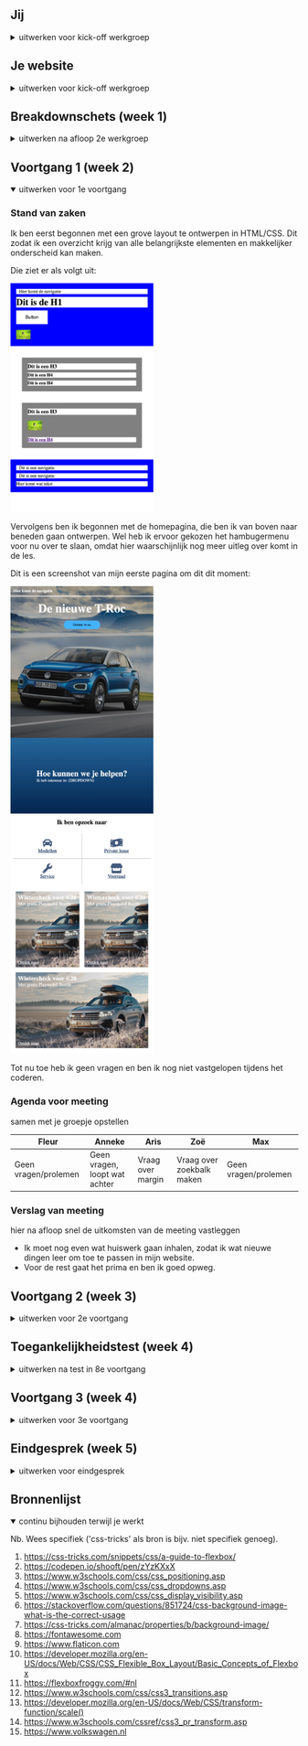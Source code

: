 ## Jij

<details>
<summary>uitwerken voor kick-off werkgroep</summary>

### Auteur:
Max van Liempdt

#### Je startniveau:
Rood

#### Je focus:
Fully responsive
 
</details>





## Je website

<details>
<summary>uitwerken voor kick-off werkgroep</summary>

### Je opdracht:
https://www.volkswagen.nl

#### Screenshot(s) van de eerste pagina (small screen): 
Home

<img src="images/pagina1.png" width="375px" alt="De homepagina van de website">

#### Screenshot(s) van de tweede pagina (small screen):
Elektrisch rijden
 
<img src="images/pagina2.png" width="375px" alt="Pagina elektrisch rijden">
 
</details>



## Breakdownschets (week 1)

<details>
<summary>uitwerken na afloop 2e werkgroep</summary>

### de hele pagina: 
<img src="images/breakdown1.png" width="250px" alt="breakdown van de hele pagina">

### de structuur: 
<img src="images/breakdown2.png" width="250px" alt="breakdown van de structuur">

### de content: 
<img src="images/breakdown4.png" width="375px" alt="breakdown van de content">
<img src="images/breakdown4.png" width="375px" alt="breakdown van de content">
</details>





## Voortgang 1 (week 2)

<details open>
<summary>uitwerken voor 1e voortgang</summary>

### Stand van zaken
Ik ben eerst begonnen met een grove layout te ontwerpen in HTML/CSS. Dit zodat ik een overzicht krijg van alle belangrijkste elementen en makkelijker onderscheid kan maken. 

Die ziet er als volgt uit:

<img src="images/procesfoto1.png" width="250px" alt="">

Vervolgens ben ik begonnen met de homepagina, die ben ik van boven naar beneden gaan ontwerpen. Wel heb ik ervoor gekozen het hambugermenu voor nu over te slaan, omdat hier waarschijnlijk nog meer uitleg over komt in de les. 

Dit is een screenshot van mijn eerste pagina om dit dit moment:

<img src="images/procesfoto2.png" width="250px" alt="">

Tot nu toe heb ik geen vragen en ben ik nog niet vastgelopen tijdens het coderen.



### Agenda voor meeting
samen met je groepje opstellen

| Fleur | Anneke | Aris | Zoë | Max |
| --- | --- | --- | --- | --- |
| Geen vragen/prolemen | Geen vragen, loopt wat achter | Vraag over margin | Vraag over zoekbalk maken | Geen vragen/prolemen |



### Verslag van meeting
hier na afloop snel de uitkomsten van de meeting vastleggen

- Ik moet nog even wat huiswerk gaan inhalen, zodat ik wat nieuwe dingen leer om toe te passen in mijn website.
- Voor de rest gaat het prima en ben ik goed opweg.

</details>





## Voortgang 2 (week 3)

<details>
<summary>uitwerken voor 2e voortgang</summary>

### Stand van zaken
Deze week heb ik me vooral gefocused op het hamburger menu en mijn homepagina responsive maken. Ik had nog nooit een werkende hamburger menu gemaakt dus ik vond het in het begin vrij lastig. Gelukkig ben ik door de Humpty opdracht goed opweg geholpen.

Ik zat lang te struggelen met de menu icon en close icon. Uiteindelijk heb ik door te werken met visibility hidden/visible in de css en java ongveer bereikt wat ik wilde. Toch ben ik nog niet helemaal tevreden hoe het menu eruit ziet en ook denk ik dat er een betere manier is om de icons te wisselen. Hier is het uiteindelijke resultaat, volgende week ga ik proberen er nog wat beters van te maken.

<img src="images/procesfoto4.png" width="250px" alt="">

Dit is hoe mijn home pagina er nu uit ziet:

<img src="images/procesfoto3.png" width="250px" alt="">

- Ik wil nog een dropdown gaan maken onder het kopje "hoe kunnen we je helpen"
- En de banners zijn nu nog het hetzelfde maar dat worden natuurlijk 3 verschillende


### Agenda voor meeting
samen met je groepje opstellen

| Aris | Laurens | Zoë | Max |
| --- | --- | --- | --- |
| Vraag over gebruik van grid | Geen vragen/problemen | Geen vragen/problemen | Geen vragen/problemen |


### Verslag van meeting
hier na afloop snel de uitkomsten van de meeting vastleggen

- Ik loop een beetje achter, maar ik hoop dit weekend mijn eerste pagina volledig af te krijgen.
- Ik had niet echt vragen tot nu toe, maar ik heb wel wat tips gekregen van de student assisenten namelijk:
- Wees cosisent als het gaat om waardes (ik gebruik px, em, vw en procenten door elkaar)
- Ik kan de div's weghalen bij de banners op de homepagina en in plaats daarvan ul met li's gebruiken.


</details>





## Toegankelijkheidstest (week 4)

<details>
<summary>uitwerken na test in 8e voortgang</summary>

### Bevindingen
Deze week was de toegankelijkheidstest en hier zijn mijn bevindingen:

#### Screen reader test + tab test
Als eerst heb ik mijn site getest door te navigeren met de tab toets, vervolgens ben ik met de screen reader aan de slag gegaan.

Wat is me opgevallen?
- Kan het hamburger menu niet uitklappen met tab en enter
- Je kan door de navigatie heengaan met tab toets maar je ziet niet wat er gebeurt
- De headings met strong worden gek voorgelezen, soort van 2 keer
- Niet alle afbeelding worden voorgelezen (waarschijnlijk mist er alt tekst)
- De footer hebben nog geen linkjes

Wat ga ik fixen?
- Hamburger menu open en dicht klappen met tab en enter toets
- Alle alt teksten schrijven
- Linkjes maken in de footer


#### Combined loss diabetic eye disease bril test
Door deze bril zag ik veel kleine doorzichtige vlekjes die het lezen moeilijker maken.

Wat is me opgevallen?
- Home pagina section fonts kunnen wat groter
- Buttons mogen wat groter


#### Blur bril test
Door deze bril werd mijn zicht heel erg wazig en was het niet meer mogelijk de site te lezen.

Wat is me opgevallen?
- De site is totaal niet meer leesbaar
- Alleen grote afbeeldingen en de pagina titels kan ik met moeite zien


#### Parkinson simulatie test
Hier ging ik mijn site testen met een apparaatje op een arm die simuleert hoe het is om een vorm van parkinson te hebben.

Wat is me opgevallen?
- Site is te bedienen maar ik merk wel dat ik de knoppen en linkjes het liefst veel groter wil hebben. Ik moest bijvoorbeeld meerdere keren klikken om het menu uit te laten klappen. 
- Tijdens het scrollen had ik ook meerdere keren dat ik per ongeluk klikte terwijl ik dat niet wilde.


</details>





## Voortgang 3 (week 4)

<details>
<summary>uitwerken voor 3e voortgang</summary>

### Stand van zaken
Deze week moest er bij mij veel gaan gebeuren aan mijn website, doordat ik wat te traag heb gewerkt aan mijn eerste pagina. Ik ben er zeker van overtuigd dat ik alles optijd af ga krijgen, omdat ik bij de tweede pagina een aantal dingen kan kopieren en plakken van mijn eerste pagina. 

Alleerst heb ik de laatste aanpassingen gedaan aan mijn homepagina. Ik heb een volledig nieuwe navigatie gemaakt die ook goed responsive is. Het wisselen van de hamburger icon en close icon is nu niet meer nodig omdat het menu nu zit geplakt aan de bovenkant van de site.

Hier was ik bezig met mijn nieuwe navigatie ontwerpen:

<img src="images/procesfoto5.png" width="250px" alt="">

Ik ben zeer tevreden over het eindresultaat van de navigatie. Dit is iets wat ik graag wilde kunnen vorig jaar en nu is het eindelijk gelukt.

Ook heb ik deze week mijn tweede pagina gemaakt en dit ging eigenlijk zonder al te veel moeite. Het scheelde dat ik niet opnieuw een header en navigatie moest maken, dus ik was hier niet heel tijd aan kwijt.

Dit is hoe mijn 2e pagina eruit ziet:

<img src="images/procesfoto6.png" width="250px" alt="">

Als allerlaatst was het tijd om de website volledig responsive te gaan maken. Ik vond eigenlijk dat mijn website zonder enige media rules al erg responsive was. Dat komt doordat ik bijna overal heb gewerkt met flexbox. Toch zijn er hier en daar wat aanpassingen nodig om het op vooral op een laptop een beter uit te laten zien.

Ik heb doormiddel van media rules de flex-basis van elementen aangepast en de margin/paddings vergroot.
Ik ben tevreden hoe mijn website eruit ziet op mobiel, tablet en laptop scherm. Op de wat grotere beeldschermen vanaf 15inch is er zeker nog wel wat verbetering mogelijk. Helaas ben ik hier niet aan toe gekomen.


### Agenda voor meeting
samen met je groepje opstellen

| Aris | Laurens | Zoë | Max |
| --- | --- | --- | --- |
| Geen vragen/problemen  | Geen vragen/problemen | Geen vragen/problemen | Geen vragen/problemen |

Niemand had eigenlijk vragen, we hebben de meeting meer gebruikt voor laatste feedback en advies.


### Verslag van meeting
hier na afloop snel de uitkomsten van de meeting vastleggen

- Ik heb door de feedback nog een div kunnen verwijderen uit mijn html, dus dat is altijd fijn.

</details>





## Eindgesprek (week 5)

<details>
<summary>uitwerken voor eindgesprek</summary>

### Stand van zaken
Wat ging verrassend goed?
- Werken met flexbox ging beter dan ooit, vooral door de oefeningen uit week 1.
- De website responsive maken ging ook erg goed
- Veel geleerd over css positioning
- Geleerd hoe ik een hamburger menu werkend krijg met java

Wat was lastig/kon beter?
- Ik had in het begin wat problemen met afbeeldingen selecteren in css (begreep de folder structure niet helemaal)
- Website kan beter op grotere schermen (15inch en groter)
- Ik had beter bij moeten blijven met de opdrachten en de eerste 2 weken harder moeten werken aan mijn eigen website.

### Screenshot(s)

hier screenshot(s) van mijn eindresultaat:

Pagina 1 homepagina:

<img src="images/eindresultaatpagina1.png" width="250px" alt="">

Pagina 2 elektrisch rijden:

<img src="images/eindresultaatpagina2.png" width="250px" alt="">

</details>





## Bronnenlijst

<details open>
<summary>continu bijhouden terwijl je werkt</summary>

Nb. Wees specifiek ('css-tricks' als bron is bijv. niet specifiek genoeg).

1. https://css-tricks.com/snippets/css/a-guide-to-flexbox/
2. https://codepen.io/shooft/pen/zYzKXxX
3. https://www.w3schools.com/css/css_positioning.asp
4. https://www.w3schools.com/css/css_dropdowns.asp
5. https://www.w3schools.com/css/css_display_visibility.asp
6. https://stackoverflow.com/questions/851724/css-background-image-what-is-the-correct-usage
7. https://css-tricks.com/almanac/properties/b/background-image/
8. https://fontawesome.com
9. https://www.flaticon.com
10. https://developer.mozilla.org/en-US/docs/Web/CSS/CSS_Flexible_Box_Layout/Basic_Concepts_of_Flexbox
11. https://flexboxfroggy.com/#nl
12. https://www.w3schools.com/css/css3_transitions.asp
13. https://developer.mozilla.org/en-US/docs/Web/CSS/transform-function/scale()
14. https://www.w3schools.com/cssref/css3_pr_transform.asp
15. https://www.volkswagen.nl


</details>